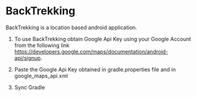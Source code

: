 # BackTrekking

BackTrekking is a location based android application.

1. To use BackTrekking obtain Google Api Key using your Google Account from the following link https://developers.google.com/maps/documentation/android-api/signup.

2. Paste the Google Api Key obtained in gradle.properties file and in google_maps_api.xml 

3. Sync Gradle


